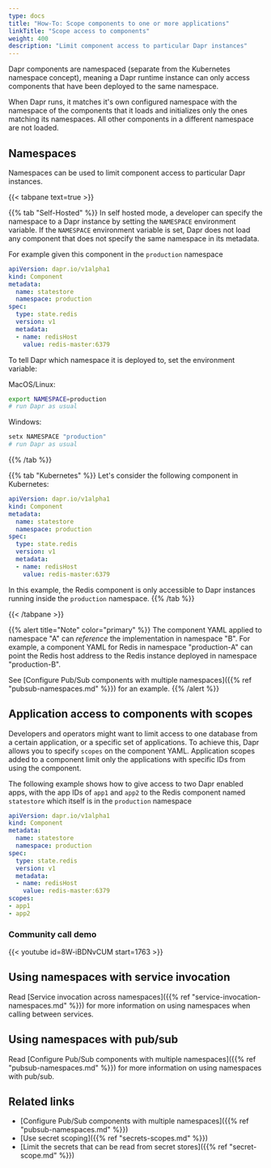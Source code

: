 ```yaml
---
type: docs
title: "How-To: Scope components to one or more applications"
linkTitle: "Scope access to components"
weight: 400
description: "Limit component access to particular Dapr instances"
---
```


Dapr components are namespaced (separate from the Kubernetes namespace concept), meaning a Dapr runtime instance can only access components that have been deployed to the same namespace.

When Dapr runs, it matches it's own configured namespace with the namespace of the components that it loads and initializes only the ones matching its namespaces. All other components in a different namespace are not loaded.

## Namespaces
Namespaces can be used to limit component access to particular Dapr instances.

{{< tabpane text=true >}}

{{% tab "Self-Hosted" %}}
In self hosted mode, a developer can specify the namespace to a Dapr instance by setting the `NAMESPACE` environment variable.
If the `NAMESPACE` environment variable is set, Dapr does not load any component that does not specify the same namespace in its metadata.

For example given this component in the `production` namespace
```yaml
apiVersion: dapr.io/v1alpha1
kind: Component
metadata:
  name: statestore
  namespace: production
spec:
  type: state.redis
  version: v1
  metadata:
  - name: redisHost
    value: redis-master:6379
```

To tell Dapr which namespace it is deployed to, set the environment variable:

MacOS/Linux:

```bash
export NAMESPACE=production
# run Dapr as usual
```
Windows:

```powershell
setx NAMESPACE "production"
# run Dapr as usual
```
{{% /tab %}}

{{% tab "Kubernetes" %}}
Let's consider the following component in Kubernetes:

```yaml
apiVersion: dapr.io/v1alpha1
kind: Component
metadata:
  name: statestore
  namespace: production
spec:
  type: state.redis
  version: v1
  metadata:
  - name: redisHost
    value: redis-master:6379
```

In this example, the Redis component is only accessible to Dapr instances running inside the `production` namespace.
{{% /tab %}}

{{< /tabpane >}}

{{% alert title="Note" color="primary" %}}
The component YAML applied to namespace "A" can *reference* the implementation in namespace "B". For example, a component YAML for Redis in namespace "production-A" can point the Redis host address to the Redis instance deployed in namespace "production-B". 

See [Configure Pub/Sub components with multiple namespaces]({{% ref "pubsub-namespaces.md" %}}) for an example.
{{% /alert %}}

## Application access to components with scopes
Developers and operators might want to limit access to one database from a certain application, or a specific set of applications.
To achieve this, Dapr allows you to specify `scopes` on the component YAML. Application scopes added to a component limit only the applications with specific IDs from using the component.

The following example shows how to give access to two Dapr enabled apps, with the app IDs of `app1` and `app2` to the Redis component named `statestore` which itself is in the `production` namespace

```yaml
apiVersion: dapr.io/v1alpha1
kind: Component
metadata:
  name: statestore
  namespace: production
spec:
  type: state.redis
  version: v1
  metadata:
  - name: redisHost
    value: redis-master:6379
scopes:
- app1
- app2
```
### Community call demo

{{< youtube id=8W-iBDNvCUM start=1763 >}}

## Using namespaces with service invocation
Read [Service invocation across namespaces]({{% ref "service-invocation-namespaces.md" %}}) for more information on using namespaces when calling between services.

## Using namespaces with pub/sub
Read [Configure Pub/Sub components with multiple namespaces]({{% ref "pubsub-namespaces.md" %}}) for more information on using namespaces with pub/sub.

## Related links

- [Configure Pub/Sub components with multiple namespaces]({{% ref "pubsub-namespaces.md" %}})
- [Use secret scoping]({{% ref "secrets-scopes.md" %}})
- [Limit the secrets that can be read from secret stores]({{% ref "secret-scope.md" %}})
